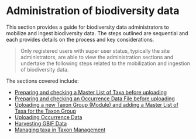 # Administration of biodiversity data

This section provides a guide for biodiversity data administrators to mobilize and ingest biodiversity data. The steps outlined are sequential and each provides details on the process and key considerations.

> Only registered users with super user status, typically the site administrators, are able to view the administration sections and undertake the following steps related to the mobilization and ingestion of biodiversity data.

The sections covered include:

* [Preparing and checking a Master List of Taxa before uploading](master-list-preparation.md)
* [Preparing and checking an Occurrence Data File before uploading](occurrence-data-preparation.md)
* [Uploading a new Taxon Group (Module) and adding a Master List of Taxa for the Taxon Group](taxon-group-uploading.md)
* [Uploading Occurrence Data](occurrence-data-uploading.md)
* [Harvesting GBIF Data](havesting-gbif-data.md)
* [Managing taxa in Taxon Management](taxa-management.md)
